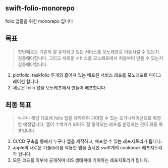 ## swift-folio-monorepo
folio 앱들을 위한 monorepo 입니다

## 목표
> 첫번째로는 기존의 잘 유지되고 있는 서비스를 모노레포로 이동시킬 수 있는지 검증해야합니다. 그리고 새로운 서비스를 모노레포에서 처음부터 만들 수 있는지 검증해야합니다.

1. plotfolio, taskfolio 두개의 흩어져 있는 배포된 서비스 레포를 모노레포로 마이그레이션 합니다.
2. 새로운 folio 앱을 모노레포에서 만들어 배포합니다.

## 최종 목표
> 누구나 해당 레포에 folio 앱을 제작하여 기여할 수 있는 오가니제이션으로 확장할 예정입니다. 앱이 수백개가 되어도 잘 동작되는 레포를 운영하는 것이 최종 목표입니다.

1. CI/CD 구축을 통해서 누구나 앱을 제작하고, 배포할 수 있는 레포지토리가 됩니다.
2. apple의 새로운 기술(kit)을 적용한 앱을 출시한 swift계의 cookbook 레포지토리가 됩니다.
3. 모든 코드를 외부에 공개하여 iOS 생태계에 기여하는 레포지토리가 됩니다.
